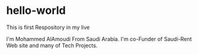 # hello-world
This is first Respository  in my live 

I'm Mohammed AlAmoudi From Saudi Arabia. I'm co-Funder of Saudi-Rent Web site and many of Tech Projects.
